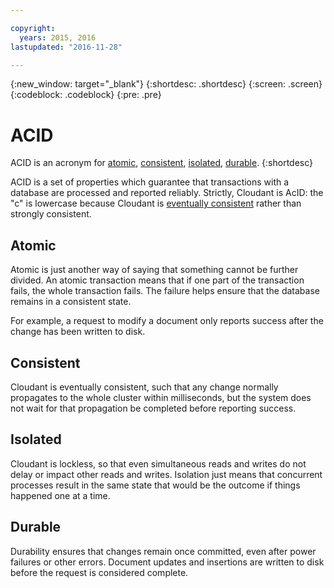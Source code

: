 ```yaml
---

copyright:
  years: 2015, 2016
lastupdated: "2016-11-28"

---
```


{:new_window: target="_blank"}
{:shortdesc: .shortdesc}
{:screen: .screen}
{:codeblock: .codeblock}
{:pre: .pre}

# ACID

ACID is an acronym for [atomic](#atomic),
[consistent](#consistent),
[isolated](#isolated),
[durable](#durable).
{:shortdesc}

ACID is a set of properties which guarantee that transactions with a database are processed and reported reliably.
Strictly,
Cloudant is AcID:
the "c" is lowercase because Cloudant is [eventually consistent](/docs/guides/cap_theorem.html)
rather than strongly consistent.

<div id="acid_atomic"></div>

## Atomic

Atomic is just another way of saying that something cannot be further divided.
An atomic transaction means that if one part of the transaction fails,
the whole transaction fails.
The failure helps ensure that the database remains in a consistent state.

For example,
a request to modify a document only reports success after the change has been written to disk.

<div id="acid_consistent"></div>

## Consistent

Cloudant is eventually consistent,
such that any change normally propagates to the whole cluster within milliseconds,
but the system does not wait for that propagation be completed before reporting success. 

<div id="acid_isolated"></div>

## Isolated

Cloudant is lockless,
so that even simultaneous reads and writes do not delay or impact other reads and writes.
Isolation just means that concurrent processes result in the same state that would be the outcome
if things happened one at a time.

<div id="acid_durable"></div>

## Durable

Durability ensures that changes remain once committed,
even after power failures or other errors.
Document updates and insertions are written to disk before the request is considered complete.
